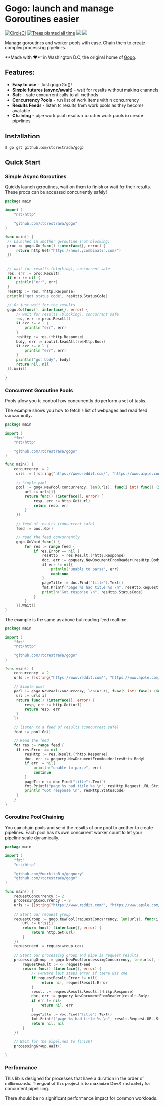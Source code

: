 # Gogo: launch and manage Goroutines easier

[![CircleCI](https://circleci.com/gh/circleci/circleci-docs.svg?style=svg)](https://circleci.com/gh/stcrestrada/gogo)
[![Trees planted all time](https://cloudsynth.com/itree/i/01DV1ES2VCCHYVGV255RR7ZPDK-01DV1ES9CXCEB1939H73HXB9TY?period=all)](https://cloudsynth.com/itree/r/01DV1ES2VCCHYVGV255RR7ZPDK-01DV1ES9CXCEB1939H73HXB9TY)
[![](https://godoc.org/github.com/strestrada/gogo?status.svg)](http://godoc.org/github.com/stcrestrada/gogo)
[![](https://img.shields.io/github/license/stcrestrada/gogo)](https://github.com/stcrestrada/gogo/blob/master/LICENSE)


Manage goroutines and worker pools with ease. Chain them to create complex processing pipelines.   

**Made with ❤**️ in Washington D.C, the original home of [Gogo](https://en.wikipedia.org/wiki/Go-go).

## Features:

- **Easy to use** - Just gogo.Go()!
- **Simple futures (async/await)** - wait for results without making channels
- **Safe** - safe concurrent calls to all methods
- **Concurrency Pools** - run list of work items with n concurrency
- **Results Feeds** - listen to results from work pools as they become available 
- **Chaining** - pipe work pool results into other work pools to create pipelines
 

## Installation

```
$ go get github.com/stcrestrada/gogo
```

## Quick Start

### Simple Async Goroutines

Quickly launch goroutines, wait on them to finish or wait for their results. 
These procs can be accessed concurrently safely!

```go
package main

import (
    "net/http"

    "github.com/stcrestrada/gogo"
)

func main() {
 // Launched in another goroutine (not blocking)
 proc := gogo.Go(func() (interface{}, error) {
     return http.Get("https://news.ycombinator.com/")
 })
 
 
 // wait for results (blocking), concurrent safe
 res, err := proc.Result()
 if err != nil {
     println("err", err)
 }
 resHttp := res.(*http.Response)
 println("got status code", resHttp.StatusCode)
 
 // Or just wait for the results
 gogo.Go(func() (interface{}, error) {
     // wait for results (blocking), concurrent safe
     res, err := proc.Result()
     if err != nil {
         println("err", err)
     }
     resHttp := res.(*http.Response)
     body, err := ioutil.ReadAll(resHttp.Body)
     if err != nil {
         println("err", err)
     }
     println("got body", body)
     return nil, nil
 }).Wait()

}
```                       

### Concurrent Goroutine Pools

Pools allow you to control how concurrently do perform a set of tasks. 

The example shows you how to fetch a list of webpages and read feed concurrently:

```go
package main

import (
    "fmt"
    "net/http"

    "github.com/stcrestrada/gogo"
)

func main() {
    concurrency := 2
     urls := []string{"https://www.reddit.com/", "https://www.apple.com/", "https://www.yahoo.com/", "https://news.ycombinator.com/", "https://httpbin.org/uuid"}
     
     // Simple pool
     pool := gogo.NewPool(concurrency, len(urls), func(i int) func() (interface{}, error) {
         url := urls[i]
         return func() (interface{}, error) {
             resp, err := http.Get(url)
             return resp, err
         }
     })
     
     // feed of results (concurrent safe)
     feed := pool.Go()
     
     // read the feed concurrently
     gogo.GoVoid(func() {
         for res := range feed {
             if res.Error == nil {
                 resHttp := res.Result.(*http.Response)
                 doc, err := goquery.NewDocumentFromReader(resHttp.Body)
                 if err != nil{
                     println("unable to parse", err)
                     continue
                 }
                 pageTitle := doc.Find("title").Text()
                 fmt.Printf("page %s had title %s \n", resHttp.Request.URL.String(), pageTitle)
                 println("Got response \n", resHttp.StatusCode)
             }
         }
     }).Wait()
}
```

The example is the same as above but reading feed realtime
```go
package main

import (
    "fmt"
    "net/http"

    "github.com/stcrestrada/gogo"
)

func main() {
    concurrency := 2
    urls := []string{"https://www.reddit.com/", "https://www.apple.com/", "https://www.yahoo.com/", "https://news.ycombinator.com/", "https://httpbin.org/uuid"}

    // Simple pool
    pool := gogo.NewPool(concurrency, len(urls), func(i int) func() (interface{}, error) {
     url := urls[i]
     return func() (interface{}, error) {
         resp, err := http.Get(url)
         return resp, err
     }
    })

    // listen to a feed of results (concurrent safe)
    feed := pool.Go()

    // Read the feed
    for res := range feed {
     if res.Error == nil {
         resHttp := res.Result.(*http.Response)
         doc, err := goquery.NewDocumentFromReader(resHttp.Body)
         if err != nil{
             println("unable to parse", err)
             continue
         }
         pageTitle := doc.Find("title").Text()
         fmt.Printf("page %s had title %s \n", resHttp.Request.URL.String(), pageTitle)
         println("Got response \n", resHttp.StatusCode)
     }
    }
}

```


### Goroutine Pool Chaining

You can chain pools and send the results of one pool to another to create pipelines. Each pool
has its own concurrent worker count to let your pipeline scale dynamically.


```go
package main

import (
    "fmt"
    "net/http"

    "github.com/PuerkitoBio/goquery"
    "github.com/stcrestrada/gogo"
)

func main() {
    requestConcurrency := 2
    processingConcurrency := 8
    urls := []string{"https://www.reddit.com/", "https://www.apple.com/", "https://www.yahoo.com/", "https://news.ycombinator.com/", "https://httpbin.org/uuid"}
    
    // Start our request group
    requestGroup := gogo.NewPool(requestConcurrency, len(urls), func(i int) func() (interface{}, error) {
        url := urls[i]
        return func() (interface{}, error) {
            return http.Get(url)
        }
    })
    requestFeed := requestGroup.Go()
    
    // Start our processing group and pipe in request results
    processingGroup := gogo.NewPool(processingConcurrency, len(urls), func(i int) func() (interface{}, error) {
        requestResult := <- requestFeed
        return func() (interface{}, error) {
            // Forward last steps error if there was one
            if requestResult.Error != nil{
                return nil, requestResult.Error
            }
            result := requestResult.Result.(*http.Response)
            doc, err := goquery.NewDocumentFromReader(result.Body)
            if err != nil{
                return nil, err
            }
            pageTitle := doc.Find("title").Text()
            fmt.Printf("page %s had title %s \n", result.Request.URL.String(), pageTitle)
            return nil, nil
        }
    })
    
    // Wait for the pipelines to finish!
    processingGroup.Wait()

}
```


### Performance

This lib is designed for processes that have a duration in the order of milliseconds. The goal of this 
project is to maximize DevX and safety for concurrent pipelining. 

There should be no significant performance impact for common workloads.

